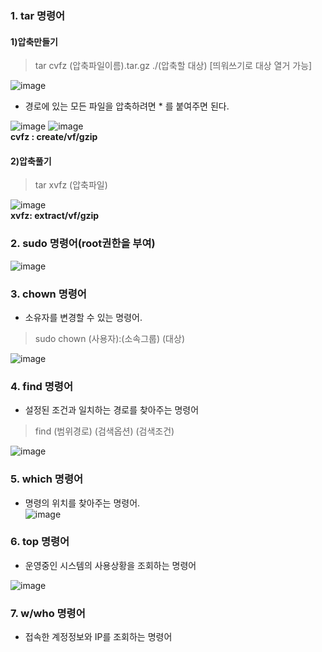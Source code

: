 ### 1. tar 명령어
#### 1)압축만들기
> tar cvfz (압축파일이름).tar.gz ./(압축할 대상) [띄워쓰기로 대상 열거 가능] 

![image](https://user-images.githubusercontent.com/80379900/120735089-ee279c80-c524-11eb-8434-c07925b26dc0.png)
- 경로에 있는 모든 파일을 압축하려면 * 를 붙여주면 된다.<br>

![image](https://user-images.githubusercontent.com/80379900/120735146-08fa1100-c525-11eb-8be1-71808d3f6391.png)
![image](https://user-images.githubusercontent.com/80379900/120735236-347cfb80-c525-11eb-8c2c-5cb29e1d468d.png)<br>
**cvfz : create/vf/gzip**

#### 2)압축풀기
> tar xvfz (압축파일)<br>

![image](https://user-images.githubusercontent.com/80379900/120735541-bf5df600-c525-11eb-8211-68cfd660c242.png)<br>
**xvfz: extract/vf/gzip**


### 2. sudo 명령어(root권한을 부여)
![image](https://user-images.githubusercontent.com/80379900/120736097-9b4ee480-c526-11eb-834e-a346a51ae473.png)


### 3. chown 명령어
- 소유자를 변경할 수 있는 명령어.
> sudo chown (사용자):(소속그룹) (대상)<br>

![image](https://user-images.githubusercontent.com/80379900/120736750-c5ed6d00-c527-11eb-824c-fe9301d86e9d.png)

### 4. find 명령어
- 설정된 조건과 일치하는 경로를 찾아주는 명령어
> find (범위경로) (검색옵션) (검색조건)<br>
 
![image](https://user-images.githubusercontent.com/80379900/120737395-f681d680-c528-11eb-9150-32914db63c17.png)

### 5. which 명령어
- 명령의 위치를 찾아주는 명령어.<br>
![image](https://user-images.githubusercontent.com/80379900/120737778-ace5bb80-c529-11eb-8866-58671772252c.png)

### 6. top 명령어
- 운영중인 시스템의 사용상황을 조회하는 명령어<br>

![image](https://user-images.githubusercontent.com/80379900/120738080-2c738a80-c52a-11eb-8481-dbd355e4e0ed.png)

### 7. w/who 명령어
- 접속한 계정정보와 IP를 조회하는 명령어<br>


